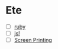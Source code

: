 # Ete

- [ ] [ruby](https://www.codeschool.com/paths/ruby)
- [ ] [js!](https://www.codeschool.com/paths/javascript)
- [ ] [Screen Printing](http://lifehacker.com/5886483/simple-guide-to-screen-printing-your-own-shirts)
